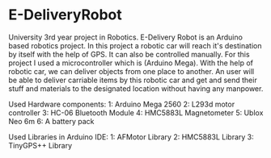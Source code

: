 # E-DeliveryRobot
University 3rd year project in Robotics.
E-Delivery Robot is an Arduino based robotics project.
In this project a robotic car will reach it's destination by itself with the help of GPS.
It can also be controlled manually.
For this project I used a microcontroller which is (Arduino Mega).
With the help of robotic car, we can deliver objects from one place to another.
An user will be able to deliver carriable items by this robotic car and get and send their stuff and materials to the designated location without having any manpower.

Used Hardware components:
1: Arduino Mega 2560
2: L293d motor controller
3: HC-06 Bluetooth Module
4: HMC5883L Magnetometer
5: Ublox Neo 6m
6: A battery pack

Used Libraries in Arduino IDE:
1: AFMotor Library
2: HMC5883L Library
3: TinyGPS++ Library
